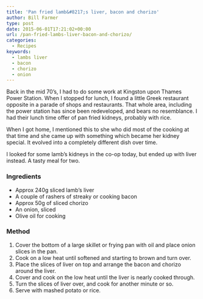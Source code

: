 ```yaml
---
title: 'Pan fried lamb&#8217;s liver, bacon and chorizo'
author: Bill Farmer
type: post
date: 2015-06-01T17:21:02+00:00
url: /pan-fried-lambs-liver-bacon-and-chorizo/
categories:
  - Recipes
keywords:
  - lambs liver
  - bacon
  - chorizo
  - onion
---
```

Back in the mid 70&#8217;s, I had to do some work at Kingston upon Thames Power Station. When I stopped for lunch, I found a little Greek restaurant opposite in a parade of shops and restaurants. That whole area, including the power station has since been redeveloped, and bears no resemblance. I had their lunch time offer of pan fried kidneys, probably with rice.

When I got home, I mentioned this to she who did most of the cooking at that time and she came up with something which became her kidney special. It evolved into a completely different dish over time.

I looked for some lamb&#8217;s kidneys in the co-op today, but ended up with liver instead. A tasty meal for two.

### Ingredients

  * Approx 240g sliced lamb&#8217;s liver
  * A couple of rashers of streaky or cooking bacon
  * Approx 50g of sliced chorizo
  * An onion, sliced
  * Olive oil for cooking

### Method

  1. Cover the bottom of a large skillet or frying pan with oil and place onion slices in the pan.
  2. Cook on a low heat until softened and starting to brown and turn over.
  3. Place the slices of liver on top and arrange the bacon and chorizo around the liver.
  4. Cover and cook on the low heat until the liver is nearly cooked through.
  5. Turn the slices of liver over, and cook for another minute or so.
  6. Serve with mashed potato or rice.
